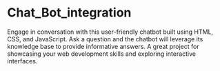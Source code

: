 # Chat_Bot_integration
Engage in conversation with this user-friendly chatbot built using HTML, CSS, and JavaScript. Ask a question and the chatbot will leverage its knowledge base to provide informative answers. A great project for showcasing your web development skills and exploring interactive interfaces.
